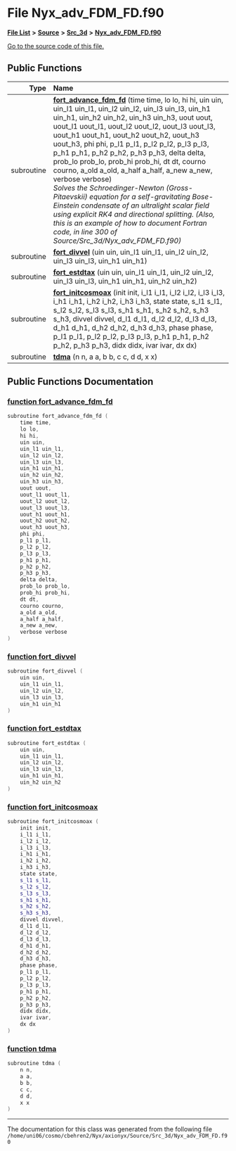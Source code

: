 
# File Nyx\_adv\_FDM\_FD.f90


[**File List**](files.md) **>** [**Source**](dir_74389ed8173ad57b461b9d623a1f3867.md) **>** [**Src\_3d**](dir_723248e6e98dc7cb10ec13b7569a328c.md) **>** [**Nyx\_adv\_FDM\_FD.f90**](Nyx__adv__FDM__FD_8f90.md)

[Go to the source code of this file.](Nyx__adv__FDM__FD_8f90_source.md)


















## Public Functions

| Type | Name |
| ---: | :--- |
|  subroutine | [**fort\_advance\_fdm\_fd**](Nyx__adv__FDM__FD_8f90.md#function-fort-advance-fdm-fd) (time time, lo lo, hi hi, uin uin, uin\_l1 uin\_l1, uin\_l2 uin\_l2, uin\_l3 uin\_l3, uin\_h1 uin\_h1, uin\_h2 uin\_h2, uin\_h3 uin\_h3, uout uout, uout\_l1 uout\_l1, uout\_l2 uout\_l2, uout\_l3 uout\_l3, uout\_h1 uout\_h1, uout\_h2 uout\_h2, uout\_h3 uout\_h3, phi phi, p\_l1 p\_l1, p\_l2 p\_l2, p\_l3 p\_l3, p\_h1 p\_h1, p\_h2 p\_h2, p\_h3 p\_h3, delta delta, prob\_lo prob\_lo, prob\_hi prob\_hi, dt dt, courno courno, a\_old a\_old, a\_half a\_half, a\_new a\_new, verbose verbose) <br>_Solves the Schroedinger-Newton (Gross-Pitaevskii) equation for a self-gravitating Bose-Einstein condensate of an ultralight scalar field using explicit RK4 and directional splitting. (Also, this is an example of how to document Fortran code, in line 300 of Source/Src\_3d/Nyx\_adv\_FDM\_FD.f90)_  |
|  subroutine | [**fort\_divvel**](Nyx__adv__FDM__FD_8f90.md#function-fort-divvel) (uin uin, uin\_l1 uin\_l1, uin\_l2 uin\_l2, uin\_l3 uin\_l3, uin\_h1 uin\_h1) <br> |
|  subroutine | [**fort\_estdtax**](Nyx__adv__FDM__FD_8f90.md#function-fort-estdtax) (uin uin, uin\_l1 uin\_l1, uin\_l2 uin\_l2, uin\_l3 uin\_l3, uin\_h1 uin\_h1, uin\_h2 uin\_h2) <br> |
|  subroutine | [**fort\_initcosmoax**](Nyx__adv__FDM__FD_8f90.md#function-fort-initcosmoax) (init init, i\_l1 i\_l1, i\_l2 i\_l2, i\_l3 i\_l3, i\_h1 i\_h1, i\_h2 i\_h2, i\_h3 i\_h3, state state, s\_l1 s\_l1, s\_l2 s\_l2, s\_l3 s\_l3, s\_h1 s\_h1, s\_h2 s\_h2, s\_h3 s\_h3, divvel divvel, d\_l1 d\_l1, d\_l2 d\_l2, d\_l3 d\_l3, d\_h1 d\_h1, d\_h2 d\_h2, d\_h3 d\_h3, phase phase, p\_l1 p\_l1, p\_l2 p\_l2, p\_l3 p\_l3, p\_h1 p\_h1, p\_h2 p\_h2, p\_h3 p\_h3, didx didx, ivar ivar, dx dx) <br> |
|  subroutine | [**tdma**](Nyx__adv__FDM__FD_8f90.md#function-tdma) (n n, a a, b b, c c, d d, x x) <br> |








## Public Functions Documentation


### <a href="#function-fort-advance-fdm-fd" id="function-fort-advance-fdm-fd">function fort\_advance\_fdm\_fd </a>


```cpp
subroutine fort_advance_fdm_fd (
    time time,
    lo lo,
    hi hi,
    uin uin,
    uin_l1 uin_l1,
    uin_l2 uin_l2,
    uin_l3 uin_l3,
    uin_h1 uin_h1,
    uin_h2 uin_h2,
    uin_h3 uin_h3,
    uout uout,
    uout_l1 uout_l1,
    uout_l2 uout_l2,
    uout_l3 uout_l3,
    uout_h1 uout_h1,
    uout_h2 uout_h2,
    uout_h3 uout_h3,
    phi phi,
    p_l1 p_l1,
    p_l2 p_l2,
    p_l3 p_l3,
    p_h1 p_h1,
    p_h2 p_h2,
    p_h3 p_h3,
    delta delta,
    prob_lo prob_lo,
    prob_hi prob_hi,
    dt dt,
    courno courno,
    a_old a_old,
    a_half a_half,
    a_new a_new,
    verbose verbose
) 
```



### <a href="#function-fort-divvel" id="function-fort-divvel">function fort\_divvel </a>


```cpp
subroutine fort_divvel (
    uin uin,
    uin_l1 uin_l1,
    uin_l2 uin_l2,
    uin_l3 uin_l3,
    uin_h1 uin_h1
) 
```



### <a href="#function-fort-estdtax" id="function-fort-estdtax">function fort\_estdtax </a>


```cpp
subroutine fort_estdtax (
    uin uin,
    uin_l1 uin_l1,
    uin_l2 uin_l2,
    uin_l3 uin_l3,
    uin_h1 uin_h1,
    uin_h2 uin_h2
) 
```



### <a href="#function-fort-initcosmoax" id="function-fort-initcosmoax">function fort\_initcosmoax </a>


```cpp
subroutine fort_initcosmoax (
    init init,
    i_l1 i_l1,
    i_l2 i_l2,
    i_l3 i_l3,
    i_h1 i_h1,
    i_h2 i_h2,
    i_h3 i_h3,
    state state,
    s_l1 s_l1,
    s_l2 s_l2,
    s_l3 s_l3,
    s_h1 s_h1,
    s_h2 s_h2,
    s_h3 s_h3,
    divvel divvel,
    d_l1 d_l1,
    d_l2 d_l2,
    d_l3 d_l3,
    d_h1 d_h1,
    d_h2 d_h2,
    d_h3 d_h3,
    phase phase,
    p_l1 p_l1,
    p_l2 p_l2,
    p_l3 p_l3,
    p_h1 p_h1,
    p_h2 p_h2,
    p_h3 p_h3,
    didx didx,
    ivar ivar,
    dx dx
) 
```



### <a href="#function-tdma" id="function-tdma">function tdma </a>


```cpp
subroutine tdma (
    n n,
    a a,
    b b,
    c c,
    d d,
    x x
) 
```



------------------------------
The documentation for this class was generated from the following file `/home/uni06/cosmo/cbehren2/Nyx/axionyx/Source/Src_3d/Nyx_adv_FDM_FD.f90`